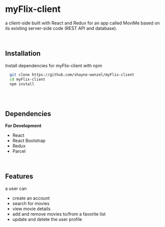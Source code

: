 # myFlix-client

a client-side built with React and Redux for an app called MoviMe based on its existing server-side code (REST API and database).

<br>

## Installation

Install dependencies for myFlix-client with npm

```bash
  git clone https://github.com/shayne-wenzel/myFlix-client
  cd myFlix-client
  npm install
  
```

<br>

## Dependencies
**For Development**
- React
- React Bootstrap
- Redux
- Parcel 

<br>

## Features

a user can 
- create an account
- search for movies
- view movie details
- add and remove movies to/from a favorite list
- update and delete the user profile
